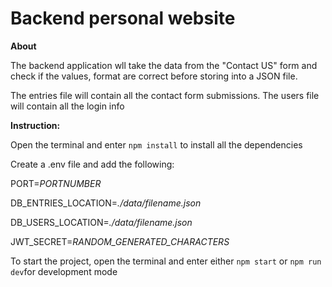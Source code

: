 # Backend personal website
**About**

The backend application wll take the data from the "Contact US" form and check if the values, format are correct before storing into a JSON file. 

The entries file will contain all the contact form submissions. The users file will contain all the login info

**Instruction:**

Open the terminal and enter `npm install` to install all the dependencies

Create a .env file and add the following:
    

PORT=*PORTNUMBER*

DB_ENTRIES_LOCATION=*./data/filename.json*

DB_USERS_LOCATION=*./data/filename.json*

JWT_SECRET=*RANDOM_GENERATED_CHARACTERS*

To start the project, open the terminal and enter either `npm start` or `npm run dev`for development mode




